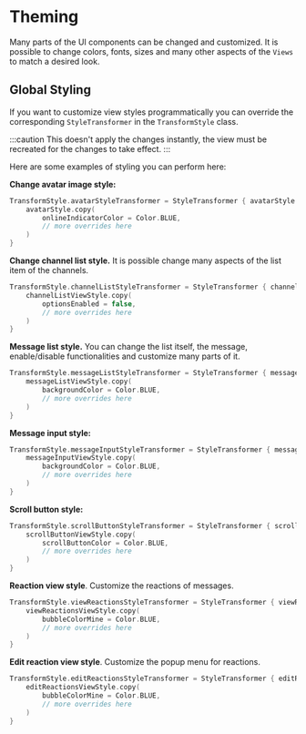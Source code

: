 # Theming

Many parts of the UI components can be changed and customized. It is possible to change colors, fonts, sizes and many other aspects of the `Views` to match a desired look. 

## Global Styling

If you want to customize view styles programmatically you can override the corresponding `StyleTransformer` in the `TransformStyle` class.

:::caution
This doesn't apply the changes instantly, the view must be recreated for the changes to take effect.
:::

Here are some examples of styling you can perform here:

**Change avatar image style:**

```kotlin
TransformStyle.avatarStyleTransformer = StyleTransformer { avatarStyle ->
    avatarStyle.copy(
        onlineIndicatorColor = Color.BLUE,
        // more overrides here
    )
}
```
**Change channel list style.** It is possible change many aspects of the list item of the channels.
 
```kotlin
TransformStyle.channelListStyleTransformer = StyleTransformer { channelListViewStyle ->
    channelListViewStyle.copy(
        optionsEnabled = false,
        // more overrides here
    )
}
```

**Message list style.** You can change the list itself, the message, enable/disable functionalities and customize many parts of it.

```kotlin
TransformStyle.messageListStyleTransformer = StyleTransformer { messageListViewStyle ->
    messageListViewStyle.copy(
        backgroundColor = Color.BLUE,
        // more overrides here
    )
}
```

**Message input style:**

```kotlin
TransformStyle.messageInputStyleTransformer = StyleTransformer { messageInputViewStyle ->
    messageInputViewStyle.copy(
        backgroundColor = Color.BLUE,
        // more overrides here
    )
}
```

**Scroll button style:**

```kotlin
TransformStyle.scrollButtonStyleTransformer = StyleTransformer { scrollButtonViewStyle ->
    scrollButtonViewStyle.copy(
        scrollButtonColor = Color.BLUE,
        // more overrides here
    )
}
```

**Reaction view style**.  Customize the reactions of messages.


```kotlin
TransformStyle.viewReactionsStyleTransformer = StyleTransformer { viewReactionsViewStyle ->
    viewReactionsViewStyle.copy(
        bubbleColorMine = Color.BLUE,
        // more overrides here
    )
}
```

**Edit reaction view style**.  Customize the popup menu for reactions.


```kotlin
TransformStyle.editReactionsStyleTransformer = StyleTransformer { editReactionsViewStyle ->
    editReactionsViewStyle.copy(
        bubbleColorMine = Color.BLUE,
        // more overrides here
    )
}
```
